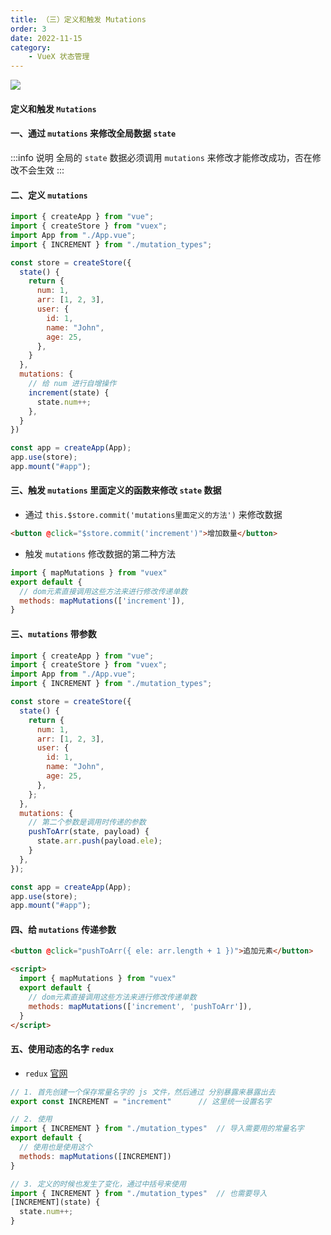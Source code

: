```yaml
---
title: （三）定义和触发 Mutations
order: 3
date: 2022-11-15
category:
    - VueX 状态管理
---
```


![](https://image.zswei.xyz/img/202211271446997.png)

#### 定义和触发 `Mutations`

#### 一、通过 `mutations` 来修改全局数据 `state`
:::info 说明
全局的 `state` 数据必须调用 `mutations` 来修改才能修改成功，否在修改不会生效
:::

#### 二、定义 `mutations`
```js
import { createApp } from "vue";
import { createStore } from "vuex";
import App from "./App.vue";
import { INCREMENT } from "./mutation_types";

const store = createStore({
  state() {
    return {
      num: 1,
      arr: [1, 2, 3],
      user: {
        id: 1,
        name: "John",
        age: 25,
      },
    }
  },
  mutations: {
    // 给 num 进行自增操作
    increment(state) {
      state.num++;
    },
  }
})

const app = createApp(App);
app.use(store);
app.mount("#app");
```

#### 三、触发 `mutations` 里面定义的函数来修改 `state` 数据
- 通过 `this.$store.commit('mutations里面定义的方法')` 来修改数据
```html
<button @click="$store.commit('increment')">增加数量</button>
```

- 触发 `mutations` 修改数据的第二种方法
```js
import { mapMutations } from "vuex"
export default {
  // dom元素直接调用这些方法来进行修改传递单数
  methods: mapMutations(['increment']),
}
```


#### 三、`mutations` 带参数
```js
import { createApp } from "vue";
import { createStore } from "vuex";
import App from "./App.vue";
import { INCREMENT } from "./mutation_types";

const store = createStore({
  state() {
    return {
      num: 1,
      arr: [1, 2, 3],
      user: {
        id: 1,
        name: "John",
        age: 25,
      },
    };
  },
  mutations: {
    // 第二个参数是调用时传递的参数
    pushToArr(state, payload) {
      state.arr.push(payload.ele);
    }
  },
});

const app = createApp(App);
app.use(store);
app.mount("#app");
```

#### 四、给 `mutations` 传递参数
```html
<button @click="pushToArr({ ele: arr.length + 1 })">追加元素</button>

<script>
  import { mapMutations } from "vuex"
  export default {
    // dom元素直接调用这些方法来进行修改传递单数
    methods: mapMutations(['increment', 'pushToArr']),
  }
</script>
```

#### 五、使用动态的名字 `redux`
- `redux` [官网](https://cn.redux.js.org/)
```js
// 1. 首先创建一个保存常量名字的 js 文件，然后通过 分别暴露来暴露出去
export const INCREMENT = "increment"      // 这里统一设置名字

// 2. 使用
import { INCREMENT } from "./mutation_types"  // 导入需要用的常量名字
export default {
  // 使用也是使用这个
  methods: mapMutations([INCREMENT])
}

// 3. 定义的时候也发生了变化，通过中括号来使用
import { INCREMENT } from "./mutation_types"  // 也需要导入
[INCREMENT](state) {
  state.num++;
}
```